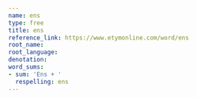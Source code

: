 ```yaml
---
name: ens
type: free
title: ens
reference_link: https://www.etymonline.com/word/ens
root_name: 
root_language: 
denotation: 
word_sums:
- sum: 'Ens + '
  respelling: ens
---
```

